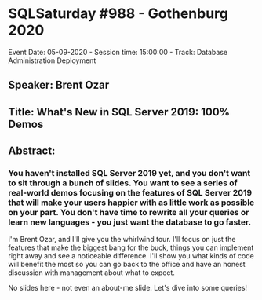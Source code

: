 # SQLSaturday #988 - Gothenburg 2020
Event Date: 05-09-2020 - Session time: 15:00:00 - Track: Database Administration  Deployment
## Speaker: Brent Ozar
## Title: What's New in SQL Server 2019: 100% Demos
## Abstract:
### You haven't installed SQL Server 2019 yet, and you don't want to sit through a bunch of slides. You want to see a series of real-world demos focusing on the features of SQL Server 2019 that will make your users happier with as little work as possible on your part. You don't have time to rewrite all your queries or learn new languages - you just want the database to go faster.

I'm Brent Ozar, and I'll give you the whirlwind tour. I'll focus on just the features that make the biggest bang for the buck, things you can implement right away and see a noticeable difference. I'll show you what kinds of code will benefit the most so you can go back to the office and have an honest discussion with management about what to expect.

No slides here - not even an about-me slide. Let's dive into some queries!
